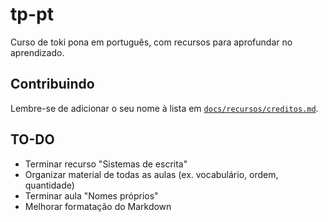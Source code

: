 # tp-pt

Curso de toki pona em português, com recursos para aprofundar no aprendizado.

## Contribuindo

Lembre-se de adicionar o seu nome à lista em [`docs/recursos/creditos.md`](docs/recursos/creditos.md).

## TO-DO

- Terminar recurso "Sistemas de escrita"
- Organizar material de todas as aulas (ex. vocabulário, ordem, quantidade)
- Terminar aula "Nomes próprios"
- Melhorar formatação do Markdown

